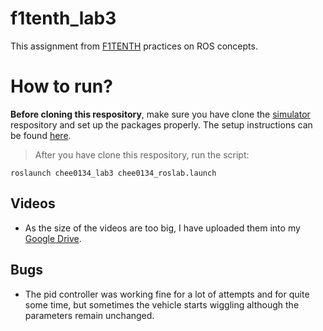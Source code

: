 # f1tenth_lab3

This assignment from [F1TENTH](https://f1tenth.org/learn.html) practices on ROS concepts.

# How to run?
**Before cloning this respository**, make sure you have clone the [simulator](https://github.com/f1tenth/f1tenth_simulator) respository and set up the packages properly. The setup instructions can be found [here](https://f1tenth.readthedocs.io/en/stable/going_forward/simulator/sim_install.html).

> After you have clone this respository, run the script:

`roslaunch chee0134_lab3 chee0134_roslab.launch`


## Videos
- As the size of the videos are too big, I have uploaded them into my [Google Drive](https://drive.google.com/file/d/1vM7VSnHdF1O6lJdRqWsUsokHJn7i3jdu/view?usp=sharing).


## Bugs
- The pid controller was working fine for a lot of attempts and for quite some time, but sometimes the vehicle starts wiggling although the parameters remain unchanged.
